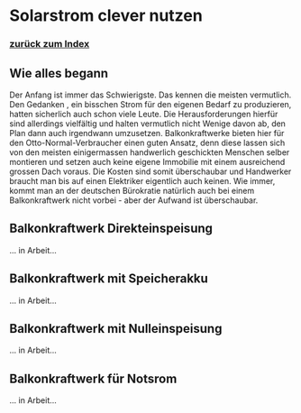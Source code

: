# Solarstrom clever nutzen

### [zurück zum Index](../index.md)

## Wie alles begann

Der Anfang ist immer das Schwierigste. Das kennen die meisten vermutlich.
Den Gedanken , ein bisschen Strom für den eigenen Bedarf zu produzieren, hatten sicherlich auch schon viele Leute.
Die Herausforderungen hierfür sind allerdings vielfältig und halten vermutlich nicht Wenige davon ab, den Plan dann auch irgendwann 
umzusetzen. Balkonkraftwerke bieten hier für den Otto-Normal-Verbraucher einen guten Ansatz, denn diese lassen sich von den meisten
einigermassen handwerlich geschickten Menschen selber montieren und setzen auch keine eigene Immobilie mit einem ausreichend grossen
Dach voraus. 
Die Kosten sind somit überschaubar und Handwerker braucht man bis auf einen Elektriker eigentlich auch keinen.
Wie immer, kommt man an der deutschen Bürokratie natürlich auch bei einem Balkonkraftwerk nicht vorbei - aber der Aufwand ist 
überschaubar.


## Balkonkraftwerk Direkteinspeisung

... in Arbeit...


## Balkonkraftwerk mit Speicherakku

... in Arbeit...


## Balkonkraftwerk mit Nulleinspeisung

... in Arbeit...

## Balkonkraftwerk für Notsrom

... in Arbeit...


